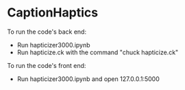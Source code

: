# CaptionHaptics
To run the code's back end:
- Run hapticizer3000.ipynb
- Run hapticize.ck with the command "chuck hapticize.ck"

To run the code's front end:
- Run hapticizer3000.ipynb and open 127.0.0.1:5000
